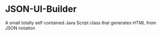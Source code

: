 JSON-UI-Builder
===============

A small totally self contained Java Script class that generates HTML from JSON notation
